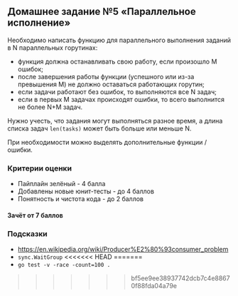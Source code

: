 ## Домашнее задание №5 «Параллельное исполнение»
Необходимо написать функцию для параллельного выполнения заданий в N параллельных горутинах:
* функция должна останавливать свою работу, если произошло M ошибок;
* после завершения работы функции (успешного или из-за превышения M) не должно оставаться работающих горутин;
* если задачи работают без ошибок, то выполняются все N задач;
* если в первых M задачах происходят ошибки, то всего выполнится не более N+M задач.

Нужно учесть, что задания могут выполняться разное время, а длина списка задач
`len(tasks)` может быть больше или меньше N.

При необходимости можно выделять дополнительные функции / ошибки.

### Критерии оценки
- Пайплайн зелёный - 4 балла
- Добавлены новые юнит-тесты - до 4 баллов
- Понятность и чистота кода - до 2 баллов

#### Зачёт от 7 баллов

### Подсказки
- https://en.wikipedia.org/wiki/Producer%E2%80%93consumer_problem
- `sync.WaitGroup`
<<<<<<< HEAD
=======
- `go test -v -race -count=100 .`
>>>>>>> bf5ee9ee38937742dcb7c4e88670f88fda04a79e
